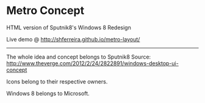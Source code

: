 Metro Concept
=============

HTML version of Sputnik8's Windows 8 Redesign

Live demo @ http://shferreira.github.io/metro-layout/

------

The whole idea and concept belongs to Sputnik8
Source: http://www.theverge.com/2012/2/24/2822891/windows-desktop-ui-concept

Icons belong to their respective owners.

Windows 8 belongs to Microsoft.

